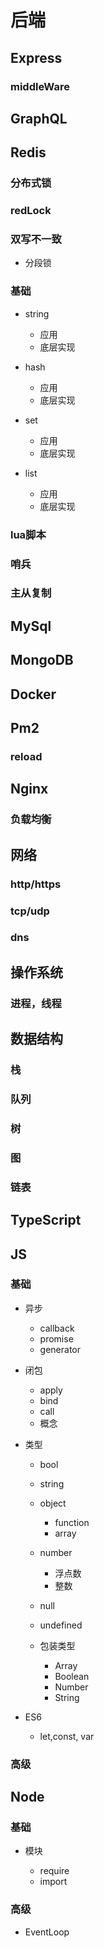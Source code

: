 # 后端

## Express

### middleWare

## GraphQL

## Redis

### 分布式锁

### redLock

### 双写不一致

- 分段锁

### 基础

- string

	- 应用
	- 底层实现

- hash

	- 应用
	- 底层实现

- set

	- 应用
	- 底层实现

- list

	- 应用
	- 底层实现

### lua脚本

### 哨兵

### 主从复制

## MySql

## MongoDB

## Docker

## Pm2

### reload

## Nginx

### 负载均衡

## 网络

### http/https

### tcp/udp

### dns

## 操作系统

### 进程，线程

## 数据结构

### 栈

### 队列

### 树

### 图

### 链表

## TypeScript

## JS

### 基础

- 异步

	- callback
	- promise
	- generator

- 闭包

	- apply
	- bind
	- call
	- 概念

- 类型

	- bool
	- string
	- object

		- function
		- array

	- number

		- 浮点数
		- 整数

	- null
	- undefined
	- 包装类型

		- Array
		- Boolean
		- Number
		- String

- ES6

	- let,const, var

### 高级

## Node

### 基础

- 模块

	- require
	- import

### 高级

- EventLoop

